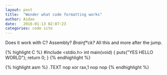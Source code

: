```yaml
---
layout: post
title:  "Wonder what code formatting works"
author: Aidan
date:   2016-01-13 02:07:23
categories: code site
---
```

Does it work with C? Assembly? _Brainf*ck?_ All this and more after the jump.

{% highlight C %}
#include <stdio.h>
int main(void)
{
	puts("YES HELLO WORLD");
	return 0;
}
{% endhighlight %}

{% highlight asm %}
.TEXT
nop
xor rax,1
nop
nop
{% endhighlight %}
